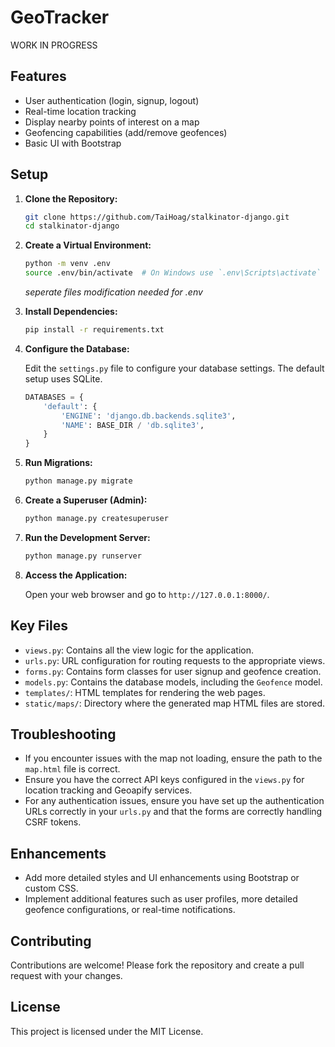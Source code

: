 # GeoTracker
WORK IN PROGRESS

## Features

- User authentication (login, signup, logout)
- Real-time location tracking
- Display nearby points of interest on a map
- Geofencing capabilities (add/remove geofences)
- Basic UI with Bootstrap

## Setup

1. **Clone the Repository:**

    ```bash
    git clone https://github.com/TaiHoag/stalkinator-django.git
    cd stalkinator-django
    ```

2. **Create a Virtual Environment:**

    ```bash
    python -m venv .env
    source .env/bin/activate  # On Windows use `.env\Scripts\activate`
    ```

    *seperate files modification needed for .env*

3. **Install Dependencies:**

    ```bash
    pip install -r requirements.txt
    ```

4. **Configure the Database:**

    Edit the `settings.py` file to configure your database settings. The default setup uses SQLite.

    ```python
    DATABASES = {
        'default': {
            'ENGINE': 'django.db.backends.sqlite3',
            'NAME': BASE_DIR / 'db.sqlite3',
        }
    }
    ```

5. **Run Migrations:**

    ```bash
    python manage.py migrate
    ```

6. **Create a Superuser (Admin):**

    ```bash
    python manage.py createsuperuser
    ```

7. **Run the Development Server:**

    ```bash
    python manage.py runserver
    ```

8. **Access the Application:**

    Open your web browser and go to `http://127.0.0.1:8000/`.

## Key Files

- `views.py`: Contains all the view logic for the application.
- `urls.py`: URL configuration for routing requests to the appropriate views.
- `forms.py`: Contains form classes for user signup and geofence creation.
- `models.py`: Contains the database models, including the `Geofence` model.
- `templates/`: HTML templates for rendering the web pages.
- `static/maps/`: Directory where the generated map HTML files are stored.

## Troubleshooting

- If you encounter issues with the map not loading, ensure the path to the `map.html` file is correct.
- Ensure you have the correct API keys configured in the `views.py` for location tracking and Geoapify services.
- For any authentication issues, ensure you have set up the authentication URLs correctly in your `urls.py` and that the forms are correctly handling CSRF tokens.

## Enhancements

- Add more detailed styles and UI enhancements using Bootstrap or custom CSS.
- Implement additional features such as user profiles, more detailed geofence configurations, or real-time notifications.

## Contributing

Contributions are welcome! Please fork the repository and create a pull request with your changes.

## License

This project is licensed under the MIT License.